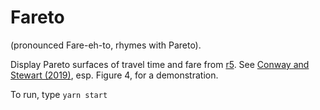 # Fareto

(pronounced Fare-eh-to, rhymes with Pareto).

Display Pareto surfaces of travel time and fare from [r5](https://github.com/conveyal/r5). See [Conway and Stewart (2019)](https://files.indicatrix.org/Conway-Stewart-2019-Charlie-Fare-Constraints.pdf), esp. Figure 4, for a demonstration.

To run, type `yarn start`